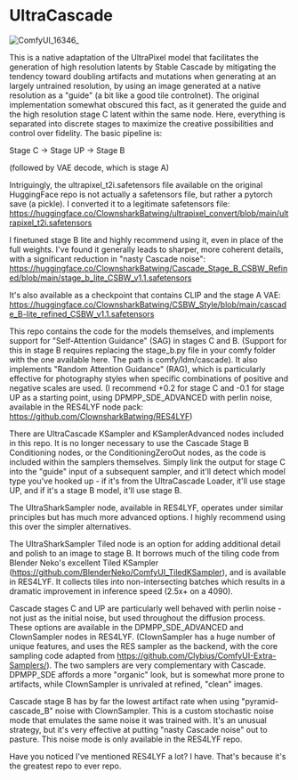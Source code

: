 # UltraCascade

![ComfyUI_16346_](https://github.com/user-attachments/assets/d6eb29bd-dccc-43e7-ae98-e151d0345fbe)

This is a native adaptation of the UltraPixel model that facilitates the generation of high resolution latents by Stable Cascade by mitigating the tendency toward doubling artifacts and mutations when generating at an largely untrained resolution, by using an image generated at a native resolution as a "guide" (a bit like a good tile controlnet). The original implementation somewhat obscured this fact, as it generated the guide and the high resolution stage C latent within the same node. Here, everything is separated into discrete stages to maximize the creative possibilities and control over fidelity. The basic pipeline is:

Stage C -> Stage UP -> Stage B 

(followed by VAE decode, which is stage A)

Intriguingly, the ultrapixel_t2i.safetensors file available on the original HuggingFace repo is not actually a safetensors file, but rather a pytorch save (a pickle). I converted it to a legitimate safetensors file: 
https://huggingface.co/ClownsharkBatwing/ultrapixel_convert/blob/main/ultrapixel_t2i.safetensors

I finetuned stage B lite and highly recommend using it, even in place of the full weights. I've found it generally leads to sharper, more coherent details, with a significant reduction in "nasty Cascade noise": https://huggingface.co/ClownsharkBatwing/Cascade_Stage_B_CSBW_Refined/blob/main/stage_b_lite_CSBW_v1.1.safetensors

It's also available as a checkpoint that contains CLIP and the stage A VAE: https://huggingface.co/ClownsharkBatwing/CSBW_Style/blob/main/cascade_B-lite_refined_CSBW_v1.1.safetensors

This repo contains the code for the models themselves, and implements support for "Self-Attention Guidance" (SAG) in stages C and B. (Support for this in stage B requires replacing the stage_b.py file in your comfy folder with the one available here. The path is comfy/ldm/cascade). It also implements "Random Attention Guidance" (RAG), which is particularly effective for photography styles when specific combinations of positive and negative scales are used. (I recommend +0.2 for stage C and -0.1 for stage UP as a starting point, using DPMPP_SDE_ADVANCED with perlin noise, available in the RES4LYF node pack: https://github.com/ClownsharkBatwing/RES4LYF)

There are UltraCascade KSampler and KSamplerAdvanced nodes included in this repo. It is no longer necessary to use the Cascade Stage B Conditioning nodes, or the ConditioningZeroOut nodes, as the code is included within the samplers themselves. Simply link the output for stage C into the "guide" input of a subsequent sampler, and it'll detect which model type you've hooked up - if it's from the UltraCascade Loader, it'll use stage UP, and if it's a stage B model, it'll use stage B. 

The UltraSharkSampler node, available in RES4LYF, operates under similar principles but has much more advanced options. I highly recommend using this over the simpler alternatives. 

The UltraSharkSampler Tiled node is an option for adding additional detail and polish to an image to stage B. It borrows much of the tiling code from Blender Neko's excellent Tiled KSampler (https://github.com/BlenderNeko/ComfyUI_TiledKSampler), and is available in RES4LYF. It collects tiles into non-intersecting batches which results in a dramatic improvement in inference speed (2.5x+ on a 4090).

Cascade stages C and UP are particularly well behaved with perlin noise - not just as the initial noise, but used throughout the diffusion process. These options are available in the DPMPP_SDE_ADVANCED and ClownSampler nodes in RES4LYF. (ClownSampler has a huge number of unique features, and uses the RES sampler as the backend, with the core sampling code adapted from https://github.com/Clybius/ComfyUI-Extra-Samplers/). The two samplers are very complementary with Cascade. DPMPP_SDE affords a more "organic" look, but is somewhat more prone to artifacts, while ClownSampler is unrivaled at refined, "clean" images. 

Cascade stage B has by far the lowest artifact rate when using "pyramid-cascade_B" noise with ClownSampler. This is a custom stochastic noise mode that emulates the same noise it was trained with. It's an unusual strategy, but it's very effective at putting "nasty Cascade noise" out to pasture. This noise mode is only available in the RES4LYF repo.

Have you noticed I've mentioned RES4LYF a lot? I have. That's because it's the greatest repo to ever repo.

